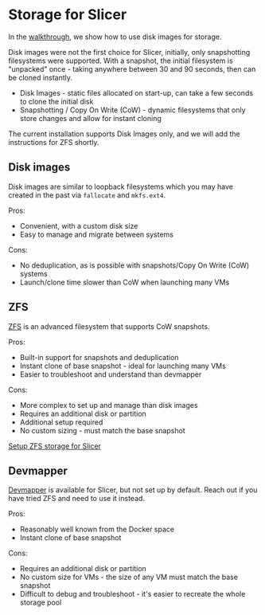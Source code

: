 # Storage for Slicer

In the [walkthrough](/getting-started/walkthrough), we show how to use disk images for storage.

Disk images were not the first choice for Slicer, initially, only snapshotting filesystems were supported. With a snapshot, the initial filesystem is "unpacked" once - taking anywhere between 30 and 90 seconds, then can be cloned instantly.

* Disk Images - static files allocated on start-up, can take a few seconds to clone the initial disk
* Snapshotting / Copy On Write (CoW) - dynamic filesystems that only store changes and allow for instant cloning

The current installation supports Disk Images only, and we will add the instructions for ZFS shortly.

## Disk images

Disk images are similar to loopback filesystems which you may have created in the past via `fallocate` and `mkfs.ext4`.

Pros:

* Convenient, with a custom disk size
* Easy to manage and migrate between systems

Cons:

* No deduplication, as is possible with snapshots/Copy On Write (CoW) systems
* Launch/clone time slower than CoW when launching many VMs

## ZFS

[ZFS](https://en.wikipedia.org/wiki/ZFS) is an advanced filesystem that supports CoW snapshots.

Pros:

* Built-in support for snapshots and deduplication
* Instant clone of base snapshot - ideal for launching many VMs
* Easier to troubleshoot and understand than devmapper

Cons:

* More complex to set up and manage than disk images
* Requires an additional disk or partition
* Additional setup required
* No custom sizing - must match the base snapshot

[Setup ZFS storage for Slicer](/storage/zfs)


## Devmapper

[Devmapper](https://en.wikipedia.org/wiki/Device_mapper) is available for Slicer, but not set up by default. Reach out if you have tried ZFS and need to use it instead.

Pros:

* Reasonably well known from the Docker space
* Instant clone of base snapshot

Cons:

* Requires an additional disk or partition
* No custom size for VMs - the size of any VM must match the base snapshot
* Difficult to debug and troubleshoot - it's easier to recreate the whole storage pool

